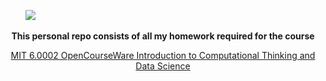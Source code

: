 &nbsp;&nbsp;&nbsp;&nbsp;&nbsp;&nbsp;&nbsp; ![](https://github.com/ezratweaver/MIT-6.0002-Introduction-To-Computational-Thinking-And-Data-Science/assets/101545981/287be097-9f97-44c1-9ddf-7b5827d6bbc9)

<p align="center"><b>This personal repo consists of all my homework required for the course</b></p>

<p align="center">
  <a href="https://ocw.mit.edu/courses/6-0002-introduction-to-computational-thinking-and-data-science-fall-2016/">
    MIT 6.0002 OpenCourseWare Introduction to Computational Thinking and Data Science
  </a>
</p>

